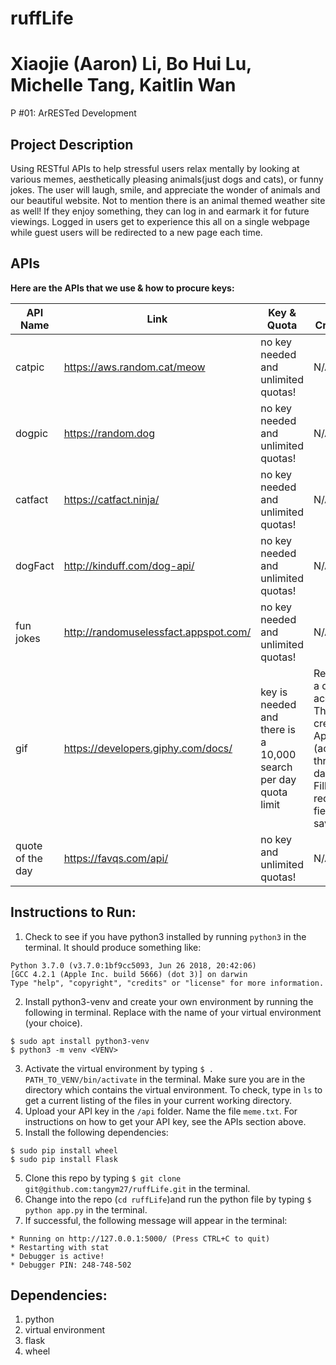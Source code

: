 # ruffLife
# Xiaojie (Aaron) Li, Bo Hui Lu, Michelle Tang, Kaitlin Wan
P #01: ArRESTed Development

## Project Description
Using RESTful APIs to help stressful users relax mentally by looking at various memes, aesthetically pleasing animals(just dogs and cats), or funny jokes. The user will laugh, smile, and appreciate the wonder of animals and our beautiful website. Not to mention there is an animal themed weather site as well! If they enjoy something, they can log in and earmark it for future viewings. Logged in users get to experience this all on a single webpage while guest users will be redirected to a new page each time.

## APIs
**Here are the APIs that we use & how to procure keys:**

API Name | Link | Key & Quota | How to Create Key 
--- | --- | --- | ---
catpic | https://aws.random.cat/meow  | no key needed and unlimited quotas! | N/A
dogpic | https://random.dog | no key needed and unlimited quotas! | N/A
catfact | https://catfact.ninja/ | no key needed and unlimited quotas! | N/A
dogFact | http://kinduff.com/dog-api/ | no key needed and unlimited quotas! | N/A
fun jokes | http://randomuselessfact.appspot.com/ | no key needed and unlimited quotas! | N/A
gif | https://developers.giphy.com/docs/ | key is needed and there is a 10,000 search per day quota limit | Register for a developer account. Then, create an App (access through the dashboard). Fill in all required fields and save it. 
quote of the day | https://favqs.com/api/ | no key and unlimited quotas!| N/A

## Instructions to Run:

1. Check to see if you have python3 installed by running ``` python3 ``` in the terminal. It should produce something like: 
```
Python 3.7.0 (v3.7.0:1bf9cc5093, Jun 26 2018, 20:42:06) 
[GCC 4.2.1 (Apple Inc. build 5666) (dot 3)] on darwin
Type "help", "copyright", "credits" or "license" for more information.
```
2. Install python3-venv and create your own environment by running the following in terminal. Replace <VENV> with the name of your virtual environment (your choice).
```
$ sudo apt install python3-venv
$ python3 -m venv <VENV>
```
3. Activate the virtual environment by typing ```$ . PATH_TO_VENV/bin/activate``` in the terminal. Make sure you are in the directory which contains the virtual environment. To check, type in ```ls``` to get a current listing of the files in your current working directory.  
4. Upload your API key in the ```/api``` folder. Name the file ```meme.txt```. For instructions on how to get your API key, see the APIs section above.
4. Install the following dependencies:
```
$ sudo pip install wheel
$ sudo pip install Flask
``` 
5. Clone this repo by typing ```$ git clone git@github.com:tangym27/ruffLife.git``` in the terminal. 
6. Change into the repo (```cd ruffLife```)and run the python file by typing ```$ python app.py``` in the terminal. 
7. If successful, the following message will appear in the terminal:
```
* Running on http://127.0.0.1:5000/ (Press CTRL+C to quit)
* Restarting with stat
* Debugger is active!
* Debugger PIN: 248-748-502
```
  
 ## Dependencies: 
 1. python
 2. virtual environment
 3. flask 
 4. wheel
